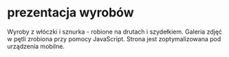 # prezentacja wyrobów
Wyroby z włóczki i sznurka - robione na drutach i szydełkiem.
Galeria zdjęć w pętli zrobiona przy pomocy JavaScript. 
Strona jest zoptymalizowana pod urządzenia mobilne.

